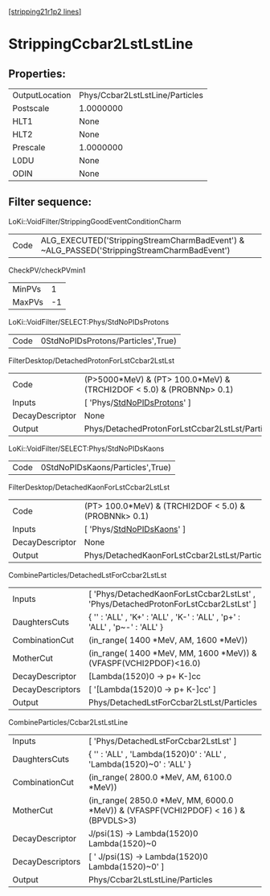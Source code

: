 [[stripping21r1p2 lines]](./stripping21r1p2-index)

# StrippingCcbar2LstLstLine

## Properties:

|                |                                 |
|----------------|---------------------------------|
| OutputLocation | Phys/Ccbar2LstLstLine/Particles |
| Postscale      | 1.0000000                       |
| HLT1           | None                            |
| HLT2           | None                            |
| Prescale       | 1.0000000                       |
| L0DU           | None                            |
| ODIN           | None                            |

## Filter sequence:

LoKi::VoidFilter/StrippingGoodEventConditionCharm

|      |                                                                                            |
|------|--------------------------------------------------------------------------------------------|
| Code | ALG_EXECUTED('StrippingStreamCharmBadEvent') & ~ALG_PASSED('StrippingStreamCharmBadEvent') |

CheckPV/checkPVmin1

|        |     |
|--------|-----|
| MinPVs | 1   |
| MaxPVs | -1  |

LoKi::VoidFilter/SELECT:Phys/StdNoPIDsProtons

|      |                                    |
|------|------------------------------------|
| Code | 0StdNoPIDsProtons/Particles',True) |

FilterDesktop/DetachedProtonForLstCcbar2LstLst

|                 |                                                                                     |
|-----------------|-------------------------------------------------------------------------------------|
| Code            | (P\>5000\*MeV) & (PT\> 100.0\*MeV) & (TRCHI2DOF \< 5.0) & (PROBNNp\> 0.1)           |
| Inputs          | [ 'Phys/[StdNoPIDsProtons](./stripping21r1p2-commonparticles-stdnopidsprotons)' ] |
| DecayDescriptor | None                                                                                |
| Output          | Phys/DetachedProtonForLstCcbar2LstLst/Particles                                     |

LoKi::VoidFilter/SELECT:Phys/StdNoPIDsKaons

|      |                                  |
|------|----------------------------------|
| Code | 0StdNoPIDsKaons/Particles',True) |

FilterDesktop/DetachedKaonForLstCcbar2LstLst

|                 |                                                                                 |
|-----------------|---------------------------------------------------------------------------------|
| Code            | (PT\> 100.0\*MeV) & (TRCHI2DOF \< 5.0) & (PROBNNk\> 0.1)                        |
| Inputs          | [ 'Phys/[StdNoPIDsKaons](./stripping21r1p2-commonparticles-stdnopidskaons)' ] |
| DecayDescriptor | None                                                                            |
| Output          | Phys/DetachedKaonForLstCcbar2LstLst/Particles                                   |

CombineParticles/DetachedLstForCcbar2LstLst

|                  |                                                                                       |
|------------------|---------------------------------------------------------------------------------------|
| Inputs           | [ 'Phys/DetachedKaonForLstCcbar2LstLst' , 'Phys/DetachedProtonForLstCcbar2LstLst' ] |
| DaughtersCuts    | { '' : 'ALL' , 'K+' : 'ALL' , 'K-' : 'ALL' , 'p+' : 'ALL' , 'p~-' : 'ALL' }           |
| CombinationCut   | (in_range( 1400 \*MeV, AM, 1600 \*MeV))                                               |
| MotherCut        | (in_range( 1400 \*MeV, MM, 1600 \*MeV)) & (VFASPF(VCHI2PDOF)\<16.0)                   |
| DecayDescriptor  | [Lambda(1520)0 -\> p+ K-]cc                                                         |
| DecayDescriptors | [ '[Lambda(1520)0 -\> p+ K-]cc' ]                                                 |
| Output           | Phys/DetachedLstForCcbar2LstLst/Particles                                             |

CombineParticles/Ccbar2LstLstLine

|                  |                                                                                        |
|------------------|----------------------------------------------------------------------------------------|
| Inputs           | [ 'Phys/DetachedLstForCcbar2LstLst' ]                                                |
| DaughtersCuts    | { '' : 'ALL' , 'Lambda(1520)0' : 'ALL' , 'Lambda(1520)~0' : 'ALL' }                    |
| CombinationCut   | (in_range( 2800.0 \*MeV, AM, 6100.0 \*MeV))                                            |
| MotherCut        | (in_range( 2850.0 \*MeV, MM, 6000.0 \*MeV)) & (VFASPF(VCHI2PDOF) \< 16 ) & (BPVDLS\>3) |
| DecayDescriptor  | J/psi(1S) -\> Lambda(1520)0 Lambda(1520)~0                                             |
| DecayDescriptors | [ ' J/psi(1S) -\> Lambda(1520)0 Lambda(1520)~0' ]                                    |
| Output           | Phys/Ccbar2LstLstLine/Particles                                                        |
